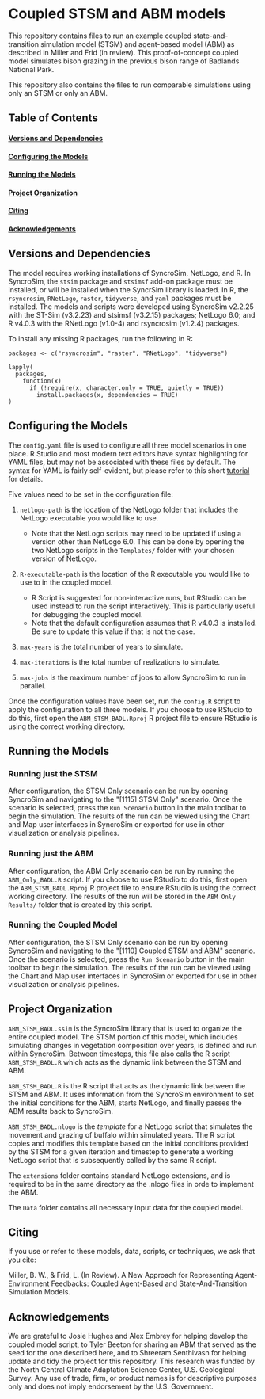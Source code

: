 # Coupled STSM and ABM models

This repository contains files to run an example coupled state-and-transition
simulation model (STSM) and agent-based model (ABM) as described in Miller and
Frid (in review). This proof-of-concept coupled model simulates bison grazing in the
previous bison range of Badlands National Park.

This repository also contains the files to run comparable simulations using
only an STSM or only an ABM.

## Table of Contents

#### [Versions and Dependencies](#versions-and-dependencies-1)
#### [Configuring the Models](#configuring-the-models-1)
#### [Running the Models](#running-the-models-1)
#### [Project Organization](#project-organization-1)
#### [Citing](#citing-1)
#### [Acknowledgements](#acknowledgements-1)

## Versions and Dependencies

The model requires working installations of SyncroSim, NetLogo, and R. In
SyncroSim, the `stsim` package and `stsimsf` add-on package must be installed,
or will be installed when the SyncrSim library is loaded. In R, the
`rsyncrosim`, `RNetLogo`, `raster`, `tidyverse`, and `yaml` packages must be
installed. The models and scripts were developed using SyncroSim v2.2.25 with
the ST-Sim (v3.2.23) and stsimsf (v3.2.15) packages; NetLogo 6.0; and R v4.0.3
with the RNetLogo (v1.0-4) and rsyncrosim (v1.2.4) packages.

To install any missing R packages, run the following in R:

```{r}
packages <- c("rsyncrosim", "raster", "RNetLogo", "tidyverse")

lapply(
  packages,
    function(x) 
      if (!require(x, character.only = TRUE, quietly = TRUE))
        install.packages(x, dependencies = TRUE)
)
```

## Configuring the Models

The `config.yaml` file is used to configure all three model scenarios in one
place. R Studio and most modern text editors have syntax highlighting for YAML
files, but may not be associated with these files by default. The syntax for
YAML is fairly self-evident, but please refer to this short
[tutorial](https://rollout.io/blog/yaml-tutorial-everything-you-need-get-started/)
for details.

Five values need to be set in the configuration file:

  1. `netlogo-path` is the location of the NetLogo folder that includes the
     NetLogo executable you would like to use.
      - Note that the NetLogo scripts may need to be updated if using a version
        other than NetLogo 6.0. This can be done by opening the two NetLogo
        scripts in the `Templates/` folder with your chosen version of NetLogo.

  2. `R-executable-path` is the location of the R executable you would like to
     use to in the coupled model.
      - R Script is suggested for non-interactive runs, but RStudio can be used
        instead to run the script interactively. This is particularly useful for
        debugging the coupled model.
      - Note that the default configuration assumes that R v4.0.3 is installed.
        Be sure to update this value if that is not the case.

  3. `max-years` is the total number of years to simulate.

  4. `max-iterations` is the total number of realizations to simulate.

  5. `max-jobs` is the maximum number of jobs to allow SyncroSim to run in
      parallel.

Once the configuration values have been set, run the `config.R` script to apply
the configuration to all three models. If you choose to use RStudio to do this,
first open the `ABM_STSM_BADL.Rproj` R project file to ensure RStudio is using
the correct working directory.

## Running the Models

### Running just the STSM

After configuration, the STSM Only scenario can be run by opening SyncroSim and
navigating to the "[1115] STSM Only" scenario. Once the scenario is selected, 
press the `Run Scenario` button in the main toolbar to begin the simulation. The
results of the run can be viewed using the Chart and Map user interfaces in
SyncroSim or exported for use in other visualization or analysis pipelines.

### Running just the ABM

After configuration, the ABM Only scenario can be run by running the
`ABM_Only_BADL.R` script. If you choose to use RStudio to do this, first open
the `ABM_STSM_BADL.Rproj` R project file to ensure RStudio is using the correct
working directory. The results of the run will be stored in the `ABM Only Results/`
folder that is created by this script.

### Running the Coupled Model

After configuration, the STSM Only scenario can be run by opening SyncroSim and
navigating to the "[1110] Coupled STSM and ABM" scenario. Once the scenario is
selected, press the `Run Scenario` button in the main toolbar to begin the
simulation. The results of the run can be viewed using the Chart and Map user
interfaces in SyncroSim or exported for use in other visualization or analysis
pipelines.

## Project Organization

`ABM_STSM_BADL.ssim` is the SyncroSim library that is used to organize the
entire coupled model. The STSM portion of this model, which includes simulating
changes in vegetation composition over years, is defined and run within
SyncroSim. Between timesteps, this file also calls the R script `ABM_STSM_BADL.R`
which acts as the dynamic link between the STSM and ABM.

`ABM_STSM_BADL.R` is the R script that acts as the dynamic link between the STSM
and ABM. It uses information from the SyncroSim environment to set the initial
conditions for the ABM, starts NetLogo, and finally passes the ABM results back
to SyncroSim.

`ABM_STSM_BADL.nlogo` is the _template_ for a NetLogo script that simulates the
movement and grazing of buffalo within simulated years. The R script copies and
modifies this template based on the initial conditions provided by the STSM for
a given iteration and timestep to generate a working NetLogo script that is
subsequently called by the same R script.

The `extensions` folder contains standard NetLogo extensions, and is required to
be in the same directory as the .nlogo files in orde to implement the ABM.

The `Data` folder contains all necessary input data for the coupled model.

## Citing

If you use or refer to these models, data, scripts, or techniques, we ask that
you cite:

Miller, B. W., & Frid, L. (In Review). A New Approach for Representing
Agent-Environment Feedbacks: Coupled Agent-Based and State-And-Transition
Simulation Models.

## Acknowledgements

We are grateful to Josie Hughes and Alex Embrey for helping develop the coupled
model script, to Tyler Beeton for sharing an ABM that served as the seed for
the one described here, and to Shreeram Senthivasn for helping update and tidy
the project for this repository. This research was funded by the North Central
Climate Adaptation Science Center, U.S. Geological Survey. Any use of trade,
firm, or product names is for descriptive purposes only and does not imply
endorsement by the U.S. Government.

